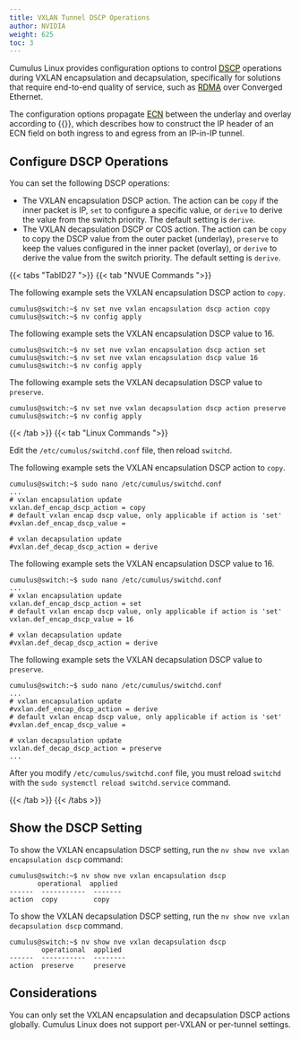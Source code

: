 ```yaml
---
title: VXLAN Tunnel DSCP Operations
author: NVIDIA
weight: 625
toc: 3
---
```

Cumulus Linux provides configuration options to control <span style="background-color:#F5F5DC">[DSCP](## "Differentiated Services Code Point")</span> operations during VXLAN encapsulation and decapsulation, specifically for solutions that require end-to-end quality of service, such as <span style="background-color:#F5F5DC">[RDMA](## "Remote Direct Memory Access")</span> over Converged Ethernet.

The configuration options propagate <span style="background-color:#F5F5DC">[ECN](## "Explicit Congestion Notification")</span> between the underlay and overlay according to {{<exlink url="https://tools.ietf.org/html/rfc6040" text="RFC 6040">}}, which describes how to construct the IP header of an ECN field on both ingress to and egress from an IP-in-IP tunnel.

## Configure DSCP Operations

You can set the following DSCP operations:
- The VXLAN encapsulation DSCP action. The action can be `copy` if the inner packet is IP, `set` to configure a specific value, or `derive` to derive the value from the switch priority. The default setting is `derive`.
- The VXLAN decapsulation DSCP or COS action. The action can be `copy` to copy the DSCP value from the outer packet (underlay), `preserve` to keep the values configured in the inner packet (overlay), or `derive` to derive the value from the switch priority. The default setting is `derive`.

{{< tabs "TabID27 ">}}
{{< tab "NVUE Commands ">}}

The following example sets the VXLAN encapsulation DSCP action to `copy`.

```
cumulus@switch:~$ nv set nve vxlan encapsulation dscp action copy
cumulus@switch:~$ nv config apply
```

The following example sets the VXLAN encapsulation DSCP value to 16.

```
cumulus@switch:~$ nv set nve vxlan encapsulation dscp action set
cumulus@switch:~$ nv set nve vxlan encapsulation dscp value 16
cumulus@switch:~$ nv config apply
```

The following example sets the VXLAN decapsulation DSCP value to `preserve`.

```
cumulus@switch:~$ nv set nve vxlan decapsulation dscp action preserve
cumulus@switch:~$ nv config apply
```

{{< /tab >}}
{{< tab "Linux Commands ">}}

Edit the `/etc/cumulus/switchd.conf` file, then reload `switchd`.

The following example sets the VXLAN encapsulation DSCP action to `copy`.

```
cumulus@switch:~$ sudo nano /etc/cumulus/switchd.conf
...
# vxlan encapsulation update
vxlan.def_encap_dscp_action = copy
# default vxlan encap dscp value, only applicable if action is 'set'
#vxlan.def_encap_dscp_value =

# vxlan decapsulation update
#vxlan.def_decap_dscp_action = derive
```

The following example sets the VXLAN encapsulation DSCP value to 16.

```
cumulus@switch:~$ sudo nano /etc/cumulus/switchd.conf
...
# vxlan encapsulation update
vxlan.def_encap_dscp_action = set
# default vxlan encap dscp value, only applicable if action is 'set'
vxlan.def_encap_dscp_value = 16

# vxlan decapsulation update
#vxlan.def_decap_dscp_action = derive
```

The following example sets the VXLAN decapsulation DSCP value to `preserve`.

```
cumulus@switch:~$ sudo nano /etc/cumulus/switchd.conf
...
# vxlan encapsulation update
#vxlan.def_encap_dscp_action = derive
# default vxlan encap dscp value, only applicable if action is 'set'
#vxlan.def_encap_dscp_value =

# vxlan decapsulation update
vxlan.def_decap_dscp_action = preserve
...
```

After you modify `/etc/cumulus/switchd.conf` file, you must reload `switchd` with the `sudo systemctl reload switchd.service` command.

{{< /tab >}}
{{< /tabs >}}

## Show the DSCP Setting

To show the VXLAN encapsulation DSCP setting, run the `nv show nve vxlan encapsulation dscp` command:

```
cumulus@switch:~$ nv show nve vxlan encapsulation dscp 
       operational  applied
------  -----------  -------
action  copy         copy
```

To show the VXLAN decapsulation DSCP setting, run the `nv show nve vxlan decapsulation dscp` command.

```
cumulus@switch:~$ nv show nve vxlan decapsulation dscp
        operational  applied
------  -----------  --------
action  preserve     preserve
```

## Considerations

You can only set the VXLAN encapsulation and decapsulation DSCP actions globally. Cumulus Linux does not support per-VXLAN or per-tunnel settings.

